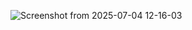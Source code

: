 ![Screenshot from 2025-07-04 12-16-03](https://github.com/user-attachments/assets/bb8aac89-52eb-4ef6-8b28-d9bb5c965921)
